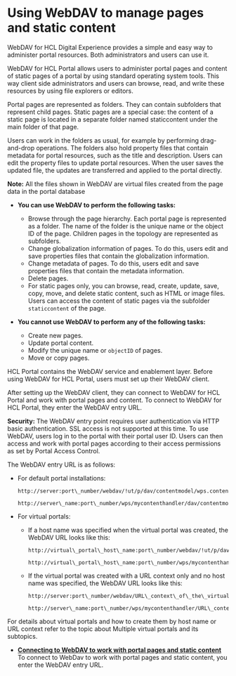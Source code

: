 # Using WebDAV to manage pages and static content

WebDAV for HCL Digital Experience provides a simple and easy way to administer portal resources. Both administrators and users can use it.

WebDAV for HCL Portal allows users to administer portal pages and content of static pages of a portal by using standard operating system tools. This way client side administrators and users can browse, read, and write these resources by using file explorers or editors.

Portal pages are represented as folders. They can contain subfolders that represent child pages. Static pages are a special case: the content of a static page is located in a separate folder named staticcontent under the main folder of that page.

Users can work in the folders as usual, for example by performing drag-and-drop operations. The folders also hold property files that contain metadata for portal resources, such as the title and description. Users can edit the property files to update portal resources. When the user saves the updated file, the updates are transferred and applied to the portal directly.

**Note:** All the files shown in WebDAV are virtual files created from the page data in the portal database

-   **You can use WebDAV to perform the following tasks:**

    -   Browse through the page hierarchy. Each portal page is represented as a folder. The name of the folder is the unique name or the object ID of the page. Children pages in the topology are represented as subfolders.
    -   Change globalization information of pages. To do this, users edit and save properties files that contain the globalization information.
    -   Change metadata of pages. To do this, users edit and save properties files that contain the metadata information.
    -   Delete pages.
    -   For static pages only, you can browse, read, create, update, save, copy, move, and delete static content, such as HTML or image files. Users can access the content of static pages via the subfolder `staticcontent` of the page.
-   **You cannot use WebDAV to perform any of the following tasks:**

    -   Create new pages.
    -   Update portal content.
    -   Modify the unique name or `objectID` of pages.
    -   Move or copy pages.

HCL Portal contains the WebDAV service and enablement layer. Before using WebDAV for HCL Portal, users must set up their WebDAV client.

After setting up the WebDAV client, they can connect to WebDAV for HCL Portal and work with portal pages and content. To connect to WebDAV for HCL Portal, they enter the WebDAV entry URL.

**Security:** The WebDAV entry point requires user authentication via HTTP basic authentication. SSL access is not supported at this time. To use WebDAV, users log in to the portal with their portal user ID. Users can then access and work with portal pages according to their access permissions as set by Portal Access Control.

The WebDAV entry URL is as follows:

-   For default portal installations:

    ```
    http://server:port\_number/webdav/!ut/p/dav/contentmodel/wps.content.root/
    ```

    ```
    http://server\_name:port\_number/wps/mycontenthandler/dav/contentmodel/wps.content.root/
    ```

-   For virtual portals:
    -   If a host name was specified when the virtual portal was created, the WebDAV URL looks like this:

        ```
        http://virtual\_portal\_host\_name:port\_number/webdav/!ut/p/dav/contentmodel/wps.content.root/
        ```

        ```
        http://virtual\_portal\_host\_name:port\_number/wps/mycontenthandler/dav/contentmodel/wps.content.root/
        ```

    -   If the virtual portal was created with a URL context only and no host name was specified, the WebDAV URL looks like this:

        ```
        http://server:port\_number/webdav/URL\_context\_of\_the\_virtual\_portal/!ut/p/dav/contentmodel/wps.content.root/
        ```

        ```
        http://server\_name:port\_number/wps/mycontenthandler/URL\_context\_of\_the\_virtual\_portal/!ut/p/dav/contentmodel/wps.content.root/
        ```


For details about virtual portals and how to create them by host name or URL context refer to the topic about Multiple virtual portals and its subtopics.

-   **[Connecting to WebDAV to work with portal pages and static content](../admin-system/webdav_url.md)**  
To connect to WebDav to work with portal pages and static content, you enter the WebDAV entry URL.


